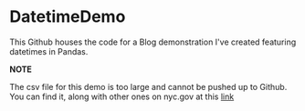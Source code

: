 # DatetimeDemo
This Github houses the code for a Blog demonstration I've created featuring datetimes in Pandas.


**NOTE** 

The csv file for this demo is too large and cannot be pushed up to Github. You can find it, along with other ones on nyc.gov at this [link](https://www1.nyc.gov/site/tlc/about/tlc-trip-record-data.page)
